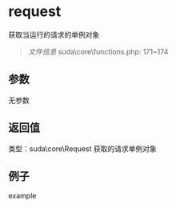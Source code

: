 # request
获取当运行的请求的单例对象
> *文件信息* suda\core\functions.php: 171~174

## 参数

无参数
## 返回值
 
类型：suda\core\Request
 获取的请求单例对象
## 例子

example